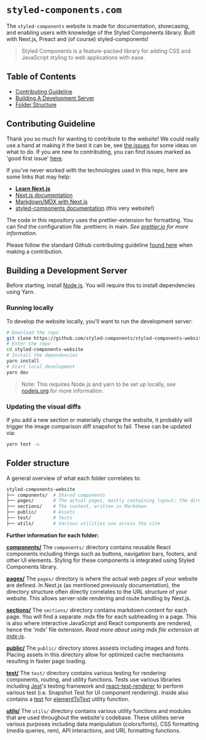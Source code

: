 # `styled-components.com`

The `styled-components` website is made for documentation, showcasing, and enabling users with knowledge of the Styled Components library. 
Built with Next.js, Preact and (of course) styled-components!
> Styled Components is a feature-packed library for adding CSS and JavaScript styling to web applications with ease. 

## Table of Contents

* [Contributing Guideline](#contributing-guideline)
* [Building A Development Server](#building-a-development-server)
* [Folder Structure](#folder-structure)

## Contributing Guideline

Thank you so much for wanting to contribute to the website! We could really use a hand at making it the best it can be, see [the issues](https://github.com/styled-components/styled-components-website/issues) for some ideas on what to do. If you are new to contributing, you can find issues marked as 'good first issue' [here](https://github.com/styled-components/styled-components-website/contribute).

If you've never worked with the technologies used in this repo, here are some links that may help:

- [**Learn Next.js**](https://nextjs.org/learn)
- [Next.js documentation](https://github.com/vercel/next.js)
- [Markdown/MDX with Next.js](https://nextjs.org/blog/markdown)
- [styled-components documentation](https://styled-components.com) (this very website!)

The code in this repository uses the prettier-extension for formatting. You can find the configuration file .prettierrc in main.
_See [prettier.io](https://prettier.io/) for more information_.

Please follow the standard Github contributing guideline [found here](https://docs.github.com/en/get-started/quickstart/contributing-to-projects) when making a contribution. 

## Building a Development Server

Before starting, install [Node.js](https://nodejs.org/en). You will require this to install dependencies using Yarn. 

### Running locally

To develop the website locally, you'll want to run the development server:

```sh
# Download the repo
git clone https://github.com/styled-components/styled-components-website
# Enter the repo
cd styled-components-website
# Install the dependencies
yarn install
# Start local development
yarn dev
```

> Note: This requires Node.js and yarn to be set up locally, see [nodejs.org](https://nodejs.org) for more information.

### Updating the visual diffs

If you add a new section or materially change the website, it probably will trigger the image comparison diff snapshot to fail. These can be updated via:

```sh
yarn test -u
```

## Folder structure

A general overview of what each folder correlates to:

```sh
styled-components-website
├── components/  # Shared components
├── pages/       # The actual pages, mostly containing layout; the directory directly correlates to the URL. (e.g. pages/docs/basics.js === styled-components.com/docs/basics)
├── sections/    # The content, written in Markdown
├── public/      # Assets
├── test/        # Tests
├── utils/       # Various utilities use across the site
```
**Further information for each folder:**

[**components/**](https://github.com/styled-components/styled-components-website/tree/main/components)
The ```components/``` directory contains reusable React components including things such as buttons, navigation bars, footers, and other UI elements. Styling for these components is integrated using Styled Components library.

[**pages/**](https://github.com/styled-components/styled-components-website/tree/main/pages)
The ```pages/``` directory is where the actual web pages of your website are defined. In Next.js (as mentioned previously documentation), the directory structure often directly correlates to the URL structure of your website. This allows server-side rendering and route handling by Next.js. 

[**sections/**](https://github.com/styled-components/styled-components-website/tree/main/sections)
The ```sections/``` directory contains markdown content for each page. You will find a separate .mdx file for each subheading in a page. This is also where interactive JavaScript and React components are rendered, hence the 'mdx' file extension. _Read more about using mdx file extension at [mdx-js](https://mdxjs.com/)._ 

[**public/**](https://github.com/styled-components/styled-components-website/tree/main/public)
The ```public/``` directory stores assests including images and fonts. Placing assets in this directory allow for optimized cache mechanisms resulting in faster page loading. 

[**test/**](https://github.com/styled-components/styled-components-website/tree/main/test)
The ```test/``` directory contains various testing for rendering components, routing, and utility functions. Tests use various libraries including [Jest](https://jestjs.io/)'s testing framework and [react-test-renderer](https://legacy.reactjs.org/docs/test-renderer.html) to perform various test (i.e. Snapshot Test for UI component rendering). Inside also contains a [test](https://github.com/styled-components/styled-components-website/blob/main/test/utils/elementToText.spec.tsx) for [elementToText](https://github.com/styled-components/styled-components-website/blob/main/utils/elementToText.ts) utility function. 

[**utils/**](https://github.com/styled-components/styled-components-website/tree/main/utils)
The ```utils/``` directory contains various utility functions and modules that are used throughout the website's codebase. These utilities serve various purposes including data manipulation (colors/fonts), CSS formatting (media queries, rem), API interactions, and URL formatting functions. 